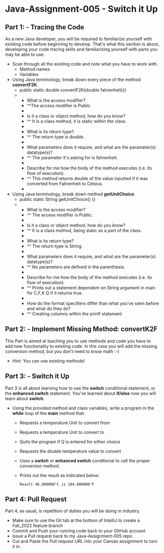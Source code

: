 # Java-Assignment-005 - Switch it Up

## Part 1: - Tracing the Code
As a new Java developer, you will be required to familiarize yourself with existing code before beginning to develop. That's what this section is about, developing your code tracing skills and familiarizing yourself with parts you may be able to use.
* Scan through all the existing code and note what you have to work with.
    * Method names
    * Variables
* Using Java terminology, break down every piece of the method **convertF2K**.
  *  public static double convertF2K(double fahrenheit){}
  * 
      * What is the access modifier?
      * ^^The access modifier is Public.
      * 
      * Is it a class or object method, how do you know?
      * ^^ It is a class method, it is static within the class.
      * 
      * What is its return type?
      * ^^ The return type is double.
      * 
      * What parameters does it require, and what are the parameter(s) datatype(s)?
      * ^^ The parameter it's asking for is fahrenheit.
      * 
      * Describe for me how the body of the method executes (i.e. its flow of execution).
      * ^^ This method returns double of the value inputted if it was converted from Fahrenheit to Celsius.
      * 
* Using Java terminology, break down method **getUnitChoice**.
  * public static String getUnitChoice() {}
  * 
    * What is the access modifier?
    * ^^ The access modifier is Public.
    * 
    * Is it a class or object method, how do you know?
    * ^^ It is a class method, being static as a part of the class.
    * 
    * What is its return type?
    * ^^ The return type is String. 
    * 
    * What parameters does it require, and what are the parameter(s) datatype(s)?
    * ^^ No parameters are defined in the parenthesis.
    * 
    * Describe for me how the body of the method executes (i.e. its flow of execution).
    * ^^ Prints out a statement dependent on String argument in main for C,F,K Q if it returns true.
    * 
    * How do the format specifiers differ than what you've seen before and what do they do?
    * ^^ Creating columns within the printf statement

## Part 2: - Implement Missing Method: convertK2F
This Part is aimed at teaching you to use methods and code you have to add new functionality to existing code. In this case you will add the missing conversion method, but you don't need to know math :-)
* Hint: You can use existing methods!

## Part 3: - Switch it Up
Part 3 is all about learning how to use the **switch** conditional statement, or the **enhanced switch** statement. You've learned about **if/else** now you will learn about **switch**.
* Using the provided method and class variables, write a program in the **while** loop of the **main** method that:
    * Requests a temperature Unit to convert from
    * Requests a temperature Unit to convert to
    * Quits the program if Q is entered for either choice
    * Requests the double temperature value to convert
    * Uses a **switch** or **enhanced switch** conditional to call the proper conversion method.
    * Prints out the result as indicated below:

          Result 40.000000°C is 104.000000°F

## Part 4: Pull Request
Part 4, as usual, is repetition of duties you will be doing in industry.
* Make sure to use the Git tab at the bottom of IntelliJ to create a Fall_2022 feature branch
* Commit and Push your running code back to your GitHub account
* Issue a Pull request back to my Java-Assignment-005 repo
* Cut and Paste the Pull request URL into your Canvas assignment to turn it in.